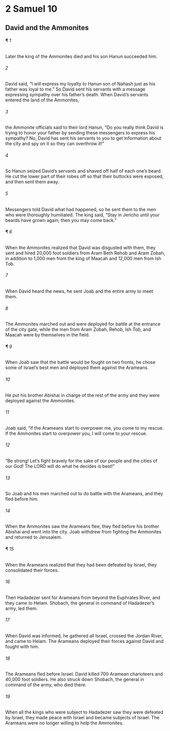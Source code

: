 # 2 Samuel 10
## David and the Ammonites
###### ¶ 1
Later the king of the Ammonites died and his son Hanun succeeded him.
###### 2
David said, “I will express my loyalty to Hanun son of Nahash just as his father was loyal to me.” So David sent his servants with a message expressing sympathy over his father’s death. When David’s servants entered the land of the Ammonites,
###### 3
the Ammonite officials said to their lord Hanun, “Do you really think David is trying to honor your father by sending these messengers to express his sympathy? No, David has sent his servants to you to get information about the city and spy on it so they can overthrow it!”
###### 4
So Hanun seized David’s servants and shaved off half of each one’s beard. He cut the lower part of their robes off so that their buttocks were exposed, and then sent them away.
###### 5
Messengers told David what had happened, so he sent them to the men who were thoroughly humiliated. The king said, “Stay in Jericho until your beards have grown again; then you may come back.”
###### ¶ 6
When the Ammonites realized that David was disgusted with them, they sent and hired 20,000 foot soldiers from Aram Beth Rehob and Aram Zobah, in addition to 1,000 men from the king of Maacah and 12,000 men from Ish Tob.
###### 7
When David heard the news, he sent Joab and the entire army to meet them.
###### 8
The Ammonites marched out and were deployed for battle at the entrance of the city gate, while the men from Aram Zobah, Rehob, Ish Tob, and Maacah were by themselves in the field.
###### ¶ 9
When Joab saw that the battle would be fought on two fronts, he chose some of Israel’s best men and deployed them against the Arameans.
###### 10
He put his brother Abishai in charge of the rest of the army and they were deployed against the Ammonites.
###### 11
Joab said, “If the Arameans start to overpower me, you come to my rescue. If the Ammonites start to overpower you, I will come to your rescue.
###### 12
“Be strong! Let’s fight bravely for the sake of our people and the cities of our God! The LORD will do what he decides is best!”
###### 13
So Joab and his men marched out to do battle with the Arameans, and they fled before him.
###### 14
When the Ammonites saw the Arameans flee, they fled before his brother Abishai and went into the city. Joab withdrew from fighting the Ammonites and returned to Jerusalem.
###### ¶ 15
When the Arameans realized that they had been defeated by Israel, they consolidated their forces.
###### 16
Then Hadadezer sent for Arameans from beyond the Euphrates River, and they came to Helam. Shobach, the general in command of Hadadezer’s army, led them.
###### 17
When David was informed, he gathered all Israel, crossed the Jordan River, and came to Helam. The Arameans deployed their forces against David and fought with him.
###### 18
The Arameans fled before Israel. David killed 700 Aramean charioteers and 40,000 foot soldiers. He also struck down Shobach, the general in command of the army, who died there.
###### 19
When all the kings who were subject to Hadadezer saw they were defeated by Israel, they made peace with Israel and became subjects of Israel. The Arameans were no longer willing to help the Ammonites.
